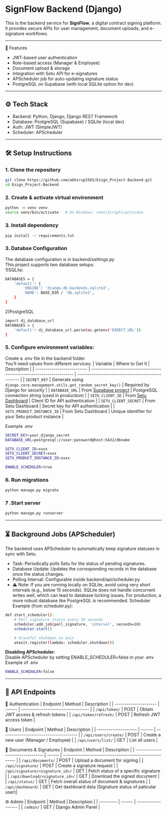 # SignFlow Backend (Django)

This is the backend service for **SignFlow**, a digital contract signing platform.  
It provides secure APIs for user management, document uploads, and e-signature workflows.

-----------------------------------------------------

🚀 Features
- JWT-based user authentication
- Role-based access (Manager & Employee)
- Document upload & storage
- Integration with Setu API for e-signatures
- APScheduler job for auto-updating signature status
- PostgreSQL on Supabase (with local SQLite option for dev)

-----------------------------------------------------

## ⚙️ Tech Stack
- Backend: Python, Django, Django REST Framework
- Database: PostgreSQL (Supabase) / SQLite (local dev)
- Auth: JWT (SimpleJWT)
- Scheduler: APScheduler

---

## 🛠️ Setup Instructions
### 1. Clone the repository
```bash
git clone https://github.com/abhirup2565/Esign_Project-Backend.git
cd Esign_Project-Backend
```

### 2. Create & activate virtual environment
```bash
python -m venv venv
source venv/bin/activate   # On Windows: venv\Scripts\activate
```

### 3. Install dependency 
```bash
pip install -r requirements.txt
```

### 3. Databse Configuration
The database configuration is in backend/settings.py<br>
This project supports two database setups:<br>
1)SQLite:
```bash
DATABASES = {
    'default': {
        'ENGINE': 'django.db.backends.sqlite3',
        'NAME': BASE_DIR / 'db.sqlite3',
    }
}
```
2)PostgreSQL
```bash
import dj_database_url
DATABASES = {
    'default': dj_database_url.parse(os.getenv('DIRECT_URL'))
}
```

### 5. Configure environment variables:
Create a .env file in the backend folder. <br>You’ll need values from different services:
| Variable                   | Where to Get It                                                       | Description                                       |
| -------------------------- | --------------------------------------------------------------------- | ------------------------------------------------- |
| `SECRET_KEY`               | Generate using `django.core.management.utils.get_random_secret_key()` | Required by Django for security                   |
| `DATABASE_URL`             | From [Supabase project](https://supabase.com/)                        | PostgreSQL connection string (used in production) |
| `SETU_CLIENT_ID`           | From [Setu Dashboard](https://docs.setu.co/dev-tools/bridge/overview) | Client ID for API authentication                  |
| `SETU_CLIENT_SECRET`       | From Setu Dashboard                                                   | Secret key for API authentication                 |
| `SETU_PRODUCT_INSTANCE_ID` | From Setu Dashboard                                                   | Unique identifier for your Setu product instance  |


Example .env
```bash
SECRET_KEY=your_django_secret
DATABASE_URL=postgresql://user:password@host:5432/dbname

SETU_CLIENT_ID=xxxx
SETU_CLIENT_SECRET=xxxx
SETU_PRODUCT_INSTANCE_ID=xxxx

ENABLE_SCHEDULER=true
```

### 6. Run migrations
```bash
python manage.py migrate
```

### 7 .Start server
```bash
python manage.py runserver
```

-----------------------------------------------------

## ⏳ Background Jobs (APScheduler)
The backend uses APScheduler to automatically keep signature statuses in sync with Setu.
- Task: Periodically polls Setu for the status of pending signatures.
- Database Update: Updates the corresponding records in the database once the status changes.
- Polling Interval: Configurable inside backend/api/scheduler.py
- ⚠️ Note: If you are running locally on SQLite, avoid using very short intervals (e.g., below 15 seconds). SQLite does not handle concurrent writes well, which can lead to database locking issues. For production, a more robust database like PostgreSQL is recommended.
Scheduler Example (from scheduler.py):
```bash
def start_scheduler():
    # Poll signature status every 10 seconds
    scheduler.add_job(poll_signature, 'interval', seconds=10)
    scheduler.start()

    # Graceful shutdown on exit
    atexit.register(lambda: scheduler.shutdown())
```
**Disabling APScheduler**:<br>
Disable APScheduler by setting ENABLE_SCHEDULER=false in your .env <br>
Example of .env
```bash
ENABLE_SCHEDULER=false
```

-----------------------------------------------------

## 📡 API Endpoints
🔑 Authentication
| Endpoint              | Method | Description                        |
| --------------------- | ------ | ---------------------------------- |
| `/api/token/`         | POST   | Obtain JWT access & refresh tokens |
| `/api/token/refresh/` | POST   | Refresh JWT access token           |

👤 Users
| Endpoint             | Method | Description                            |
| -------------------- | ------ | -------------------------------------- |
| `/api/users/create/` | POST   | Create a new user (Manager / Employee) |
| `/api/users/list/`   | GET    | List all users                         |

📄 Documents & Signatures
| Endpoint                         | Method | Description                                            |
| -------------------------------- | ------ | ------------------------------------------------------ |
| `/api/documents/`                | POST   | Upload a document for signing                          |
| `/api/signature/`                | POST   | Create a signature request                             |
| `/api/signature/<signature_id>/` | GET    | Fetch status of a specific signature                   |
| `/api/download/<signature_id>/`  | GET    | Download the signed document                           |
| `/api/status/`                   | GET    | Fetch overall status of document & signatures          |
| `/api/dashboard/`                | GET    | Get dashboard data (Signature status of paticular user)|

⚙️ Admin
| Endpoint  | Method | Description        |
| --------- | ------ | ------------------ |
| `/admin/` | GET    | Django Admin Panel |